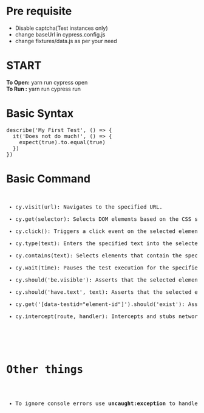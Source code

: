 <h1>Pre requisite</h1>
<ul>
    <li>Disable captcha(Test instances only)</li>
    <li>change baseUrl in cypress.config.js</li>
    <li>change fixtures/data.js as per your need</li>
</ul>

<h1>START</h1>
<b>To Open:</b>  yarn run cypress open <br/>
<b>To Run :</b>  yarn run cypress run




<h1>Basic Syntax</h1>
<pre>
describe('My First Test', () => {
  it('Does not do much!', () => {
    expect(true).to.equal(true)
  })
})
</pre>

<h1>Basic Command</h1>
<pre>
<ul>
<li>cy.visit(url): Navigates to the specified URL.</li>
<li>cy.get(selector): Selects DOM elements based on the CSS selector.</li>
<li>cy.click(): Triggers a click event on the selected element.</li>
<li>cy.type(text): Enters the specified text into the selected input field.</li>
<li>cy.contains(text): Selects elements that contain the specified text.</li>
<li>cy.wait(time): Pauses the test execution for the specified time (in milliseconds).</li>
<li>cy.should('be.visible'): Asserts that the selected element is visible.</li>
<li>cy.should('have.text', text): Asserts that the selected element has the specified text.</li>
<li>cy.get('[data-testid="element-id"]').should('exist'): Asserts that the element with the specified data-testid attribute exists.</li>
<li>cy.intercept(route, handler): Intercepts and stubs network requests for testing purposes.</li>

</ul>
</pre>

<pre>
<h1>Other things</h1>
<ul>
<li>To ignore console errors use <b>uncaught:exception</b> to handle the error</li>
</ul>
</pre>